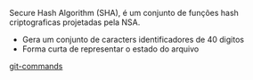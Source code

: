 Secure Hash Algorithm (SHA), é um conjunto de funções hash criptograficas projetadas pela NSA.

- Gera um conjunto de caracters identificadores de 40 digitos
- Forma curta de representar o estado do arquivo

[git-commands](https://github.com/IvanilsoDaSilva/git-commands)